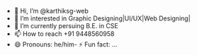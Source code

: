 - 👋 Hi, I’m @karthiksg-web
- 👀 I’m interested in Graphic Designing|UI/UX|Web Designing|
- 🌱 I’m currently persuing B.E. in CSE 
- 📫 How to reach +91 9448560958
- 😄 Pronouns: he/him- ⚡ Fun fact: ...

<!---
karthiksg-web/karthiksg-web is a ✨ special ✨ repository because its `README.md` (this file) appears on your GitHub profile.
You can click the Preview link to take a look at your changes.
--->
